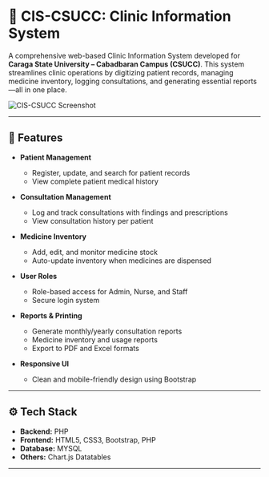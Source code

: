 # 🏥 CIS-CSUCC: Clinic Information System

A comprehensive web-based Clinic Information System developed for **Caraga State University – Cabadbaran Campus (CSUCC)**. This system streamlines clinic operations by digitizing patient records, managing medicine inventory, logging consultations, and generating essential reports—all in one place.

![CIS-CSUCC Screenshot](https://github.com/john-cabintoy-97/cis-csucc/assets/your-screenshot.png)

---

## 🚀 Features

- **Patient Management**
  - Register, update, and search for patient records
  - View complete patient medical history

- **Consultation Management**
  - Log and track consultations with findings and prescriptions
  - View consultation history per patient

- **Medicine Inventory**
  - Add, edit, and monitor medicine stock
  - Auto-update inventory when medicines are dispensed

- **User Roles**
  - Role-based access for Admin, Nurse, and Staff
  - Secure login system

- **Reports & Printing**
  - Generate monthly/yearly consultation reports
  - Medicine inventory and usage reports
  - Export to PDF and Excel formats

- **Responsive UI**
  - Clean and mobile-friendly design using Bootstrap

---

## ⚙️ Tech Stack

- **Backend:** PHP
- **Frontend:** HTML5, CSS3, Bootstrap, PHP
- **Database:** MYSQL
- **Others:** Chart.js Datatables

---
